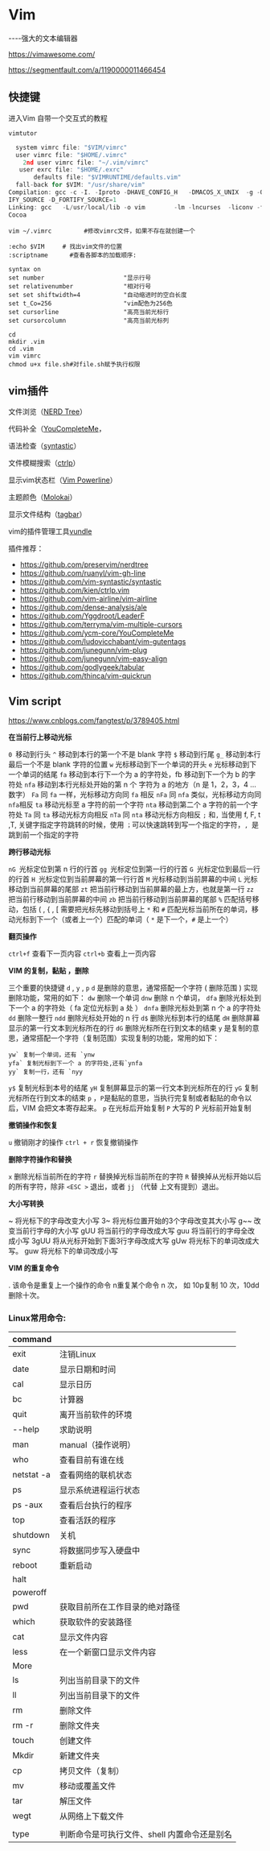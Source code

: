 # Vim
----强大的文本编辑器

https://vimawesome.com/

https://segmentfault.com/a/1190000011466454

## **快捷键**

进入Vim 自带一个交互式的教程 

```vim
vimtutor
```

```c
  system vimrc file: "$VIM/vimrc"	
  user vimrc file: "$HOME/.vimrc"
 	2nd user vimrc file: "~/.vim/vimrc"
   user exrc file: "$HOME/.exrc"
       defaults file: "$VIMRUNTIME/defaults.vim"
  fall-back for $VIM: "/usr/share/vim"
Compilation: gcc -c -I. -Iproto -DHAVE_CONFIG_H   -DMACOS_X_UNIX  -g -O2 -U_FORT
IFY_SOURCE -D_FORTIFY_SOURCE=1
Linking: gcc   -L/usr/local/lib -o vim        -lm -lncurses  -liconv -framework
Cocoa

```

```
vim ~/.vimrc		 #修改vimrc文件，如果不存在就创建一个
```

```
:echo $VIM     # 找出vim文件的位置
:scriptname		 #查看各脚本的加载顺序:
```

```
syntax on
set number                      "显示行号
set relativenumber              "相对行号
set set shiftwidth=4            "自动缩进时的空白长度
set t_Co=256                    "vim配色为256色
set cursorline                  "高亮当前光标行
set cursorcolumn                "高亮当前光标列
```



```shell
cd
mkdir .vim
cd .vim
vim vimrc
chmod u+x file.sh#对file.sh赋予执行权限
```



## **vim插件**

文件浏览（[NERD Tree](https://link.jianshu.com/?t=https://github.com/scrooloose/nerdtree)）

代码补全（[YouCompleteMe](https://link.jianshu.com/?t=https://github.com/Valloric/YouCompleteMe)，

语法检查（[syntastic](https://link.jianshu.com/?t=https://github.com/scrooloose/syntastic)）

文件模糊搜索（[ctrlp](https://link.jianshu.com/?t=https://github.com/kien/ctrlp.vim)）

显示vim状态栏（[Vim Powerline](https://link.jianshu.com/?t=https://github.com/Lokaltog/vim-powerline)）

主题颜色（[Molokai](https://link.jianshu.com/?t=https://github.com/tomasr/molokai)）

显示文件结构（[tagbar](https://link.jianshu.com/?t=https://github.com/majutsushi/tagbar)）

vim的插件管理工具[vundle](https://link.jianshu.com/?t=https://github.com/gmarik/Vundle.vim)

插件推荐：

- https://github.com/preservim/nerdtree
- https://github.com/ruanyl/vim-gh-line
- https://github.com/vim-syntastic/syntastic
- https://github.com/kien/ctrlp.vim
- https://github.com/vim-airline/vim-airline
- https://github.com/dense-analysis/ale
- https://github.com/Yggdroot/LeaderF
- https://github.com/terryma/vim-multiple-cursors
- https://github.com/ycm-core/YouCompleteMe
- https://github.com/ludovicchabant/vim-gutentags
- https://github.com/junegunn/vim-plug
- https://github.com/junegunn/vim-easy-align
- https://github.com/godlygeek/tabular
- https://github.com/thinca/vim-quickrun

## Vim script

 https://www.cnblogs.com/fangtest/p/3789405.html

**在当前行上移动光标**

`0 `移动到行头
`^` 移动到本行的第一个不是 blank 字符
`$` 移动到行尾
`g_` 移动到本行最后一个不是 blank 字符的位置
`w` 光标移动到下一个单词的开头
`e` 光标移动到下一个单词的结尾
`fa` 移动到本行下一个为 a 的字符处，fb 移动到下一个为 b 的字符处
`nfa` 移动到本行光标处开始的第 n 个 字符为 a 的地方（n 是 1，2，3，4 ... 数字）
`Fa` 同 `fa` 一样，光标移动方向同 `fa` 相反
`nFa` 同 `nfa` 类似，光标移动方向同 `nfa`相反
`ta` 移动光标至 a 字符的前一个字符
`nta` 移动到第二个 a 字符的前一个字符处
`Ta` 同 `ta` 移动光标方向相反
`nTa` 同 `nta` 移动光标方向相反
`;` 和`,` 当使用 f, F, t ,T, 关键字指定字符跳转的时候，使用 `；`可以快速跳转到写一个指定的字符，`, `是跳到前一个指定的字符

**跨行移动光标**

`nG `光标定位到第 n 行的行首
`gg `光标定位到第一行的行首
`G `光标定位到最后一行的行首
`H `光标定位到当前屏幕的第一行行首
`M` 光标移动到当前屏幕的中间
`L` 光标移动到当前屏幕的尾部
`zt` 把当前行移动到当前屏幕的最上方，也就是第一行
`zz` 把当前行移动到当前屏幕的中间
`zb` 把当前行移动到当前屏幕的尾部
`%` 匹配括号移动，包括 ( , { , [ 需要把光标先移动到括号上
`*` 和 `#` 匹配光标当前所在的单词，移动光标到下一个（或者上一个）匹配的单词（ `*` 是下一个，`#` 是上一个）

**翻页操作**

`ctrl+f` 查看下一页内容
`ctrl+b` 查看上一页内容

**VIM 的复制，黏贴 ，删除**

三个重要的快捷键 `d` , `y` , `p`
`d` 是删除的意思，通常搭配一个字符 ( 删除范围 ) 实现删除功能，常用的如下：
`dw` 删除一个单词
`dnw` 删除 n 个单词，
`dfa` 删除光标处到下一个 a 的字符处（ fa 定位光标到 a 处 ）
`dnfa` 删除光标处到第 n 个 a 的字符处
`dd` 删除一整行
`ndd` 删除光标处开始的 n 行
`d$` 删除光标到本行的结尾
`dH` 删除屏幕显示的第一行文本到光标所在的行
`dG` 删除光标所在行到文本的结束
`y` 是复制的意思，通常搭配一个字符（复制范围）实现复制的功能，常用的如下：
```shell
yw` 复制一个单词，还有 `ynw
yfa` 复制光标到下一个 a 的字符处,还有`ynfa
yy` 复制一行，还有 `nyy
```
`y$` 复制光标到本号的结尾
`yH` 复制屏幕显示的第一行文本到光标所在的行
`yG` 复制光标所在行到文本的结束
`p` ，`P`是黏贴的意思，当执行完复制或者黏贴的命令以后，VIM 会把文本寄存起来。
`p` 在光标后开始复制
`P` 大写的 P 光标前开始复制

**撤销操作和恢复**

`u` 撤销刚才的操作
`ctrl + r` 恢复撤销操作


**删除字符操作和替换**

`x` 删除光标当前所在的字符
`r` 替换掉光标当前所在的字符
`R` 替换掉从光标开始以后的所有字符，除非 `<ESC >` 退出，或者 `jj` （代替 <ESC> 上文有提到）退出。


**大小写转换**

~ 将光标下的字母改变大小写
3~ 将光标位置开始的3个字母改变其大小写
g~~ 改变当前行字母的大小写
gUU 将当前行的字母改成大写
guu 将当前行的字母全改成小写
3gUU 将从光标开始到下面3行字母改成大写
gUw 将光标下的单词改成大写。
guw 将光标下的单词改成小写

**VIM 的重复命令**

. 该命令是重复上一个操作的命令
n<command>重复某个命令 n 次，
如 10p复制 10 次，10dd 删除十次。

### Linux常用命令:

| command    |                                              |
| ---------- | -------------------------------------------- |
| exit       | 注销Linux                                    |
| date       | 显示日期和时间                               |
| cal        | 显示日历                                     |
| bc         | 计算器                                       |
| quit       | 离开当前软件的环境                           |
| --help     | 求助说明                                     |
| man        | manual（操作说明）                           |
| who        | 查看目前有谁在线                             |
| netstat -a | 查看网络的联机状态                           |
| ps         | 显示系统进程运行状态                         |
| ps -aux    | 查看后台执行的程序                           |
| top        | 查看活跃的程序                               |
| shutdown   | 关机                                         |
| sync       | 将数据同步写入硬盘中                         |
| reboot     | 重新启动                                     |
| halt       |                                              |
| poweroff   |                                              |
| pwd        | 获取目前所在工作目录的绝对路径               |
| which      | 获取软件的安装路径                           |
| cat        | 显示文件内容                                 |
| less       | 在一个新窗口显示文件内容                     |
| More       |                                              |
| ls         | 列出当前目录下的文件                         |
| ll         | 列出当前目录下的文件                         |
| rm         | 删除文件                                     |
| rm -r      | 删除文件夹                                   |
| touch      | 创建文件                                     |
| Mkdir      | 新建文件夹                                   |
| cp         | 拷贝文件（复制）                             |
| mv         | 移动或覆盖文件                               |
| tar        | 解压文件                                     |
| wegt       | 从网络上下载文件                             |
|            |                                              |
| type       | 判断命令是可执行文件、shell 内置命令还是别名 |

